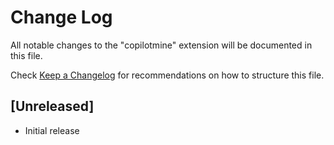 # Change Log

All notable changes to the "copilotmine" extension will be documented in this file.

Check [Keep a Changelog](http://keepachangelog.com/) for recommendations on how to structure this file.

## [Unreleased]

- Initial release